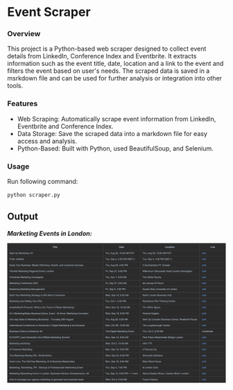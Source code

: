 # Event Scraper

### Overview

This project is a Python-based web scraper designed to collect event details from LinkedIn, Conference Index and Eventbrite. It extracts information such as the event title, date, location and a link to the event and filters the event based on user's needs. The scraped data is saved in a msrkdown file and can be used for further analysis or integration into other tools.

### Features

- Web Scraping: Automatically scrape event information from LinkedIn, Eventbrite and Conference Index.
- Data Storage: Save the scraped data into a markdown file for easy access and analysis.
- Python-Based: Built with Python, used BeautifulSoup, and Selenium.

### Usage

Run following command:
```python 
python scraper.py 
```

## Output
**_Marketing Events in London:_** 


<img src="assets/3.png" alt="" width="520">
